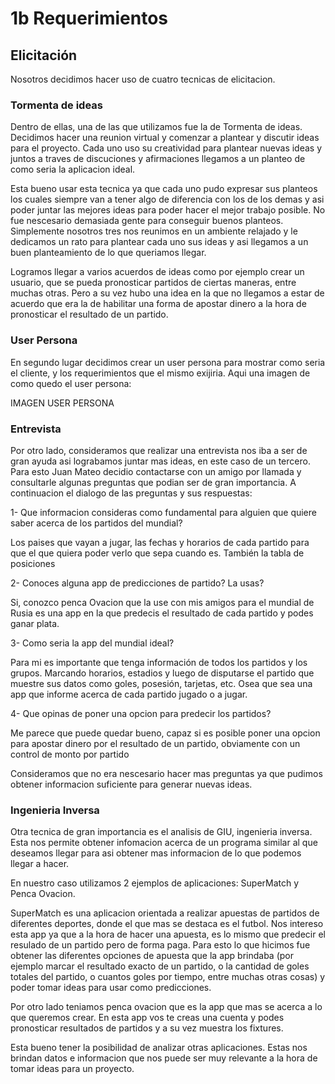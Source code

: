 # 1b Requerimientos

## Elicitación

Nosotros decidimos hacer uso de cuatro tecnicas de elicitacion.

### Tormenta de ideas

Dentro de ellas, una de las que utilizamos fue la de Tormenta de ideas. Decidimos hacer una reunion virtual y comenzar a plantear y discutir ideas para el proyecto. Cada uno uso su creatividad para plantear nuevas ideas y juntos a traves de discuciones y afirmaciones llegamos a un planteo de como seria la aplicacion ideal. 

Esta bueno usar esta tecnica ya que cada uno pudo expresar sus planteos los cuales siempre van a tener algo de diferencia con los de los demas y asi poder juntar las mejores ideas para poder hacer el mejor trabajo posible. No fue nescesario demasiada gente para conseguir buenos planteos. Simplemente nosotros tres nos reunimos en un ambiente relajado y le dedicamos un rato para plantear cada uno sus ideas y asi llegamos a un buen planteamiento de lo que queriamos llegar. 

Logramos llegar a varios acuerdos de ideas como por ejemplo crear un usuario, que se pueda pronosticar partidos de ciertas maneras, entre muchas otras. Pero a su vez hubo una idea en la que no llegamos a estar de acuerdo que era la de habilitar una forma de apostar dinero a la hora de pronosticar el resultado de un partido.

### User Persona

En segundo lugar decidimos crear un user persona para mostrar como seria el cliente, y los requerimientos que el mismo exijiria. Aqui una imagen de como quedo el user persona:

IMAGEN USER PERSONA


### Entrevista

Por otro lado, consideramos que realizar una entrevista nos iba a ser de gran ayuda asi lograbamos juntar mas ideas, en este caso de un tercero. Para esto Juan Mateo decidio contactarse con un amigo por llamada y consultarle algunas preguntas que podian ser de gran importancia. A continuacion el dialogo de las preguntas y sus respuestas:

1- Que informacion consideras como fundamental para alguien que quiere saber acerca de los partidos del mundial?

Los paises que vayan a jugar, las fechas y horarios de cada partido para que el que quiera poder verlo que sepa cuando es. También la tabla de posiciones

2- Conoces alguna app de predicciones de partido? La usas?

Si, conozco penca Ovacion que la use con mis amigos para el mundial de Rusia es una app en la que predecis el resultado de cada partido y podes ganar plata.

3- Como seria la app del mundial ideal?

Para mi es importante que tenga información de todos los partidos y los grupos. Marcando horarios, estadios y luego de disputarse el partido que muestre sus datos como goles, posesión, tarjetas, etc. Osea que sea una app que informe acerca de cada partido jugado o a jugar.

4- Que opinas de poner una opcion para predecir los partidos?

Me parece que puede quedar bueno, capaz si es posible poner una opcion para apostar dinero por el resultado de un partido, obviamente con un control de monto por partido

Consideramos que no era nescesario hacer mas preguntas ya que pudimos obtener informacion suficiente para generar nuevas ideas.

### Ingenieria Inversa

Otra tecnica de gran importancia es el analisis de GIU, ingenieria inversa. Esta nos permite obtener infomacion acerca de un programa similar al que deseamos llegar para asi obtener mas informacion de lo que podemos llegar a hacer.

En nuestro caso utilizamos 2 ejemplos de aplicaciones: SuperMatch y Penca Ovacion. 

SuperMatch es una aplicacion orientada a realizar apuestas de partidos de diferentes deportes, donde el que mas se destaca es el futbol. Nos intereso esta app ya que a la hora de hacer una apuesta, es lo mismo que predecir el resulado de un partido pero de forma paga. Para esto lo que hicimos fue obtener las diferentes opciones de apuesta que la app brindaba (por ejemplo marcar el resultado exacto de un partido, o la cantidad de goles totales del partido, o cuantos goles por tiempo, entre muchas otras cosas) y poder tomar ideas para usar como predicciones.

Por otro lado teniamos penca ovacion que es la app que mas se acerca a lo que queremos crear. En esta app vos te creas una cuenta y podes pronosticar resultados de partidos y a su vez muestra los fixtures.

Esta bueno tener la posibilidad de analizar otras aplicaciones. Estas nos brindan datos e informacion que nos puede ser muy relevante a la hora de tomar ideas para un proyecto.





